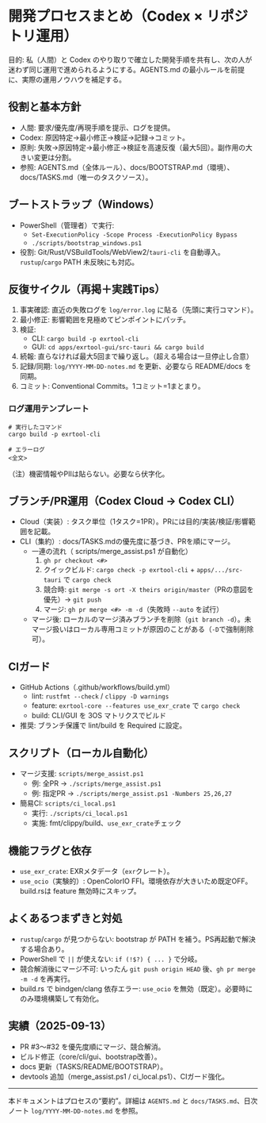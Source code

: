# 開発プロセスまとめ（Codex × リポジトリ運用）

目的: 私（人間）と Codex のやり取りで確立した開発手順を共有し、次の人が迷わず同じ運用で進められるようにする。AGENTS.md の最小ルールを前提に、実際の運用ノウハウを補足する。

## 役割と基本方針
- 人間: 要求/優先度/再現手順を提示、ログを提供。
- Codex: 原因特定→最小修正→検証→記録→コミット。
- 原則: 失敗→原因特定→最小修正→検証を高速反復（最大5回）。副作用の大きい変更は分割。
- 参照: AGENTS.md（全体ルール）、docs/BOOTSTRAP.md（環境）、docs/TASKS.md（唯一のタスクソース）。

## ブートストラップ（Windows）
- PowerShell（管理者）で実行:
  - `Set-ExecutionPolicy -Scope Process -ExecutionPolicy Bypass`
  - `./scripts/bootstrap_windows.ps1`
- 役割: Git/Rust/VSBuildTools/WebView2/`tauri-cli` を自動導入。`rustup`/`cargo` PATH 未反映にも対応。

## 反復サイクル（再掲＋実践Tips）
1) 事実確認: 直近の失敗ログを `log/error.log` に貼る（先頭に実行コマンド）。
2) 最小修正: 影響範囲を見極めてピンポイントにパッチ。
3) 検証: 
   - CLI: `cargo build -p exrtool-cli`
   - GUI: `cd apps/exrtool-gui/src-tauri && cargo build`
4) 続報: 直らなければ最大5回まで繰り返し。（超える場合は一旦停止し合意）
5) 記録/同期: `log/YYYY-MM-DD-notes.md` を更新、必要なら README/docs を同期。
6) コミット: Conventional Commits。1コミット=1まとまり。

### ログ運用テンプレート
```
# 実行したコマンド
cargo build -p exrtool-cli

# エラーログ
<全文>
```
（注）機密情報やPIIは貼らない。必要なら伏字化。

## ブランチ/PR運用（Codex Cloud → Codex CLI）
- Cloud（実装）: タスク単位（1タスク=1PR）。PRには目的/実装/検証/影響範囲を記載。
- CLI（集約）: docs/TASKS.mdの優先度に基づき、PRを順にマージ。
  - 一連の流れ（ scripts/merge_assist.ps1 が自動化）
    1) `gh pr checkout <#>`
    2) クイックビルド: `cargo check -p exrtool-cli` + `apps/.../src-tauri` で `cargo check`
    3) 競合時: `git merge -s ort -X theirs origin/master`（PRの意図を優先）→ `git push`
    4) マージ: `gh pr merge <#> -m -d`（失敗時 `--auto` を試行）
  - マージ後: ローカルのマージ済みブランチを削除（`git branch -d`）。未マージ扱いはローカル専用コミットが原因のことがある（`-D`で強制削除可）。

## CIガード
- GitHub Actions（.github/workflows/build.yml）
  - lint: `rustfmt --check` / `clippy -D warnings`
  - feature: `exrtool-core --features use_exr_crate` で `cargo check`
  - build: CLI/GUI を 3OS マトリクスでビルド
- 推奨: ブランチ保護で lint/build を Required に設定。

## スクリプト（ローカル自動化）
- マージ支援: `scripts/merge_assist.ps1`
  - 例: 全PR → `./scripts/merge_assist.ps1`
  - 例: 指定PR → `./scripts/merge_assist.ps1 -Numbers 25,26,27`
- 簡易CI: `scripts/ci_local.ps1`
  - 実行: `./scripts/ci_local.ps1`
  - 実施: fmt/clippy/build、`use_exr_crate`チェック

## 機能フラグと依存
- `use_exr_crate`: EXRメタデータ（`exr`クレート）。
- `use_ocio`（実験的）: OpenColorIO FFI。環境依存が大きいため既定OFF。build.rsは feature 無効時にスキップ。

## よくあるつまずきと対処
- `rustup`/`cargo` が見つからない: bootstrap が PATH を補う。PS再起動で解決する場合あり。
- PowerShell で `||` が使えない: `if (!$?) { ... }` で分岐。
- 競合解消後にマージ不可: いったん `git push origin HEAD` 後、`gh pr merge -m -d` を再実行。
- build.rs で bindgen/clang 依存エラー: `use_ocio` を無効（既定）。必要時にのみ環境構築して有効化。

## 実績（2025-09-13）
- PR #3〜#32 を優先度順にマージ、競合解消。
- ビルド修正（core/cli/gui、bootstrap改善）。
- docs 更新（TASKS/README/BOOTSTRAP）。
- devtools 追加（merge_assist.ps1 / ci_local.ps1）、CIガード強化。

---
本ドキュメントはプロセスの“要約”。詳細は `AGENTS.md` と `docs/TASKS.md`、日次ノート `log/YYYY-MM-DD-notes.md` を参照。


